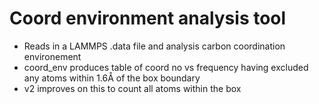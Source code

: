 # Coord environment analysis tool
- Reads in a LAMMPS .data file and analysis carbon coordination environement
- coord_env produces table of coord no vs frequency having excluded any atoms within 1.6Å of the box boundary
- v2 improves on this to count all atoms within the box
